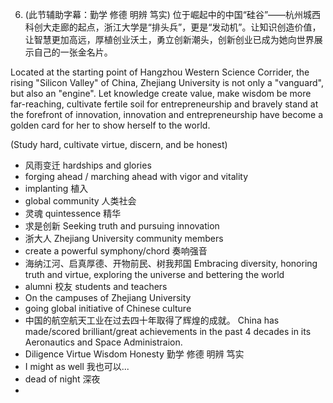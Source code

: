 6. (此节辅助字幕：勤学 修德 明辨 笃实)
  位于崛起中的中国“硅谷”——杭州城西科创大走廊的起点，浙江大学是“排头兵”，更是“发动机”。让知识创造价值，让智慧更加高远，厚植创业沃土，勇立创新潮头，创新创业已成为她向世界展示自己的一张金名片。

Located at the starting point of Hangzhou Western Science Corrider, the rising "Silicon Valley" of China, Zhejiang University is not only a "vanguard", but also an "engine". Let knowledge create value, make wisdom be more far-reaching, cultivate fertile soil for entrepreneurship and bravely stand at the forefront of innovation, innovation and entrepreneurship have become a golden card for her to show herself to the world.

(Study hard, cultivate virtue, discern, and be honest)

- 风雨变迁 hardships and glories
- forging ahead / marching ahead with vigor and vitality
- implanting 植入
- global community 人类社会
- 灵魂 quintessence 精华
- 求是创新 Seeking truth and pursuing innovation
- 浙大人 Zhejiang University community members
- create a powerful symphony/chord 奏响强音
- 海纳江河、启真厚德、开物前民、树我邦国 Embracing diversity, honoring truth and virtue, exploring the universe and bettering the world
- alumni 校友 students and teachers
- On the campuses of Zhejiang University
- going global initiative of Chinese culture 
- 中国的航空航天工业在过去四十年取得了辉煌的成就。  China has made/scored brilliant/great achievements in the past 4 decades in its Aeronautics and Space Administraion.
- Diligence  Virtue  Wisdom  Honesty 勤学 修德 明辨 笃实
- I might as well 我也可以...
- dead of night 深夜
- 

